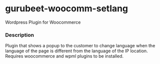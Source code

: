 # gurubeet-woocomm-setlang
Wordpress Plugin for Woocommerce

### Description
Plugin that shows a popup to the customer to change language when the language of the page is different from the language of the IP location.
Requires woocommerce and wpml plugins to be installed.
